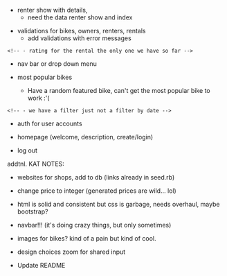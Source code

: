 <!-- - bikes show with details -->
<!-- - owner show with details -->
- renter show with details,
    - need the data renter show and index

<!-- - test all routing -->

- validations for bikes, owners, renters, rentals
    - add validations with error messages

<!-- - comments -->

<!-- - ratings (indv./avg.) -->
    <!-- - rating for the rental the only one we have so far -->

- nav bar or drop down menu

- most popular bikes
    - Have a random featured bike, can't get the most popular bike to work :'(

<!-- - avilability filter on bike index -->
    <!-- - we have a filter just not a filter by date -->


<!-- - create rental form -->

- auth for user accounts

- homepage (welcome, description, create/login)

- log out

<!-- - delete buttons >> delete rental is broken -->

addtnl. KAT NOTES:

- websites for shops, add to db (links already in seed.rb)

- change price to integer (generated prices are wild... lol)

- html is solid and consistent but css is garbage, needs overhaul, maybe bootstrap?

- navbar!!! (it's doing crazy things, but only sometimes)

- images for bikes? kind of a pain but kind of cool.

- design choices zoom for shared input

- Update README











